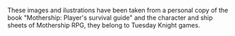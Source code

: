 These images and ilustrations have been taken from a personal copy of the book "Mothership: Player's survival guide" and the character and ship sheets of Mothership RPG, they belong to Tuesday Knight games.
